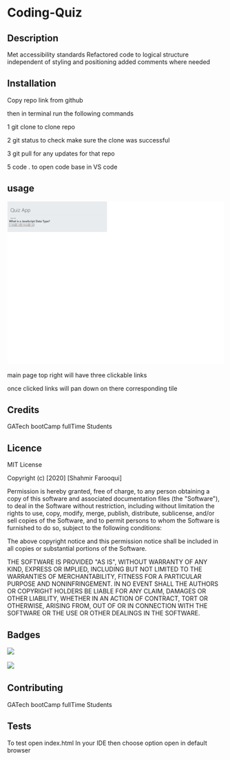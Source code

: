 # Coding-Quiz

## Description

Met accessibility standards
Refactored code to logical structure independent of styling and positioning
added comments where needed

## Installation

Copy repo link from github

then in terminal run the following commands

1 git clone to clone repo

2 git status to check make sure the clone was successful

3 git pull for any updates for that repo

5 code . to open code base in VS code

## usage

!["quizApp"](assets\image\CodingQuiz.png)

main page top right will have three clickable links

once clicked links will pan down on there corresponding tile

## Credits

GATech bootCamp fullTime Students

## Licence

MIT License

Copyright (c) [2020] [Shahmir Farooqui]

Permission is hereby granted, free of charge, to any person obtaining a copy
of this software and associated documentation files (the "Software"), to deal
in the Software without restriction, including without limitation the rights
to use, copy, modify, merge, publish, distribute, sublicense, and/or sell
copies of the Software, and to permit persons to whom the Software is
furnished to do so, subject to the following conditions:

The above copyright notice and this permission notice shall be included in all
copies or substantial portions of the Software.

THE SOFTWARE IS PROVIDED "AS IS", WITHOUT WARRANTY OF ANY KIND, EXPRESS OR
IMPLIED, INCLUDING BUT NOT LIMITED TO THE WARRANTIES OF MERCHANTABILITY,
FITNESS FOR A PARTICULAR PURPOSE AND NONINFRINGEMENT. IN NO EVENT SHALL THE
AUTHORS OR COPYRIGHT HOLDERS BE LIABLE FOR ANY CLAIM, DAMAGES OR OTHER
LIABILITY, WHETHER IN AN ACTION OF CONTRACT, TORT OR OTHERWISE, ARISING FROM,
OUT OF OR IN CONNECTION WITH THE SOFTWARE OR THE USE OR OTHER DEALINGS IN THE
SOFTWARE.

## Badges

![](https://img.shields.io/badge/Language-html-brightgreen)

![](https://img.shields.io/badge/Language-CSS-yellowgreen)

## Contributing

GATech bootCamp fullTime Students

## Tests

To test open index.html In your IDE then choose option
open in default browser
